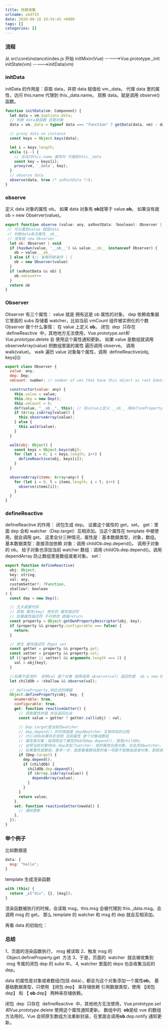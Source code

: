 ```yaml
---
title: 依赖收集
urlname: xb4f1h
date: 2020-08-18 10:54:42 +0800
tags: []
categories: []
---
```


### 流程

从 src\core\instance\index.js 开始
initMixin(Vue) ----->Vue.prototype.\_init
initState(vm) ----->initData(vm)

### initData

initData 的作用是：获取 data，并把 data 赋值给 vm.\_data。
代理 data 里的属性，访问 this.name 代理到 this.\_data.name。
观察 data。就是调用 observe() 函数。

```javascript
function initData(vm: Component) {
  let data = vm.$options.data;
  // 判断 data是函数 还是对象
  data = vm._data = typeof data === "function" ? getData(data, vm) : data || {};

  // proxy data on instance
  const keys = Object.keys(data);

  let i = keys.length;
  while (i--) {
    // 当访问this.name 属性时 代理到this._data
    const key = keys[i];
    proxy(vm, `_data`, key);
  }
  // observe data
  observe(data, true /* asRootData */);
}
```

### observe

定义 data 对象的属性 ob。
如果 data 对象有 **ob**就等于 value.**ob**。
如果没有就 ob = new Observer(value)。

```javascript
export function observe (value: any, asRootData: ?boolean): Observer | void {
 // 可以看到value 就是data
 // 判断data有无属性__ob__
 // 没有就 new Observer
  let ob: Observer | void
  if (hasOwn(value, '__ob__') && value.__ob__ instanceof Observer) {
    ob = value.__ob__
  } else if (// 省略判断条件 ) {
    ob = new Observer(value)
  }
  if (asRootData && ob) {
    ob.vmCount++
  }
  return ob
}
```

### Observer

Observer 有三个属性：
value 就是 拥有这是 ob 属性的对象。
dep 依赖收集器 它里面的 subs 存储着 watcher，比如当前
vmCount 组件被实例化的个数
Observer 做个什么事情：
在 value 上定义 **ob**。
闭包  dep  只存在  defineReactive  中，其他地方无法使用，Vue.prototype.$set和Vue.prototype.$delete 会
使用这个属性通知更新。
如果 value 是数组就调用 observeArray(value) 把数组里面的属性 遍历调用 observe。
调用 walk(value)。
walk 遍历 value 对象每个属性，调用  defineReactive(obj, keys[i])

```javascript
export class Observer {
  value: any;
  dep: Dep;
  vmCount: number; // number of vms that have this object as root $data

  constructor(value: any) {
    this.value = value;
    this.dep = new Dep();
    this.vmCount = 0;
    def(value, "__ob__", this); // 在value上定义 __ob__ 用defineProperty 并设置 值为this
    if (Array.isArray(value)) {
      this.observeArray(value);
    } else {
      this.walk(value);
    }
  }

  walk(obj: Object) {
    const keys = Object.keys(obj);
    for (let i = 0; i < keys.length; i++) {
      defineReactive(obj, keys[i]);
    }
  }

  observeArray(items: Array<any>) {
    for (let i = 0, l = items.length; i < l; i++) {
      observe(items[i]);
    }
  }
}
```

### defineReactive

defineReactive 的作用：
闭包生成 dep。
设置这个属性的 get，set。
get：里面 dep 会和 watcher（Dep.target）互相添加。当这个属性在 template 中被使用，就会调用 get。
这里会分三种情况，属性是：基本数据类型，对象，数组。
基本数据类型：直接添加依赖
对象：调用 childOb.dep.depend()。 调用子对象的 ob。 给子对象也添加当前 watcher
数组：调用 childOb.dep.depend()。调用 dependArray 防止数组里是数组或者对象。
set：

```javascript
export function defineReactive(
  obj: Object,
  key: string,
  val: any,
  customSetter?: ?Function,
  shallow?: boolean
) {
  const dep = new Dep();

  // 无关紧要代码
  // 获取 属性(key) 原生的 属性描述符
  // 如果属性描述符 不可修改 直接return
  const property = Object.getOwnPropertyDescriptor(obj, key);
  if (property && property.configurable === false) {
    return;
  }

  // 原生 属性描述符 的get set
  const getter = property && property.get;
  const setter = property && property.set;
  if ((!getter || setter) && arguments.length === 2) {
    val = obj[key];
  }

  //如果不是浅的  说明val 是个对象 就再调用 observe(val) 返回的是  ob = new Observer(value)
  let childOb = !shallow && observe(val);

  // defineProperty,响应式的精髓
  Object.defineProperty(obj, key, {
    enumerable: true,
    configurable: true,
    get: function reactiveGetter() {
      // 获取属性的值 并且返回出去
      const value = getter ? getter.call(obj) : val;

      // Dep.target是当前的watcher
      // dep.depend() 的作用就是 dep和watcher 互相添加的过程
      // childOb如果存在说明 当前属性 是个对象或数组
      // 属性是对象：就调用这个属性的ob的dep.depend()，就是childOb。
      // 这样当前对象的ob.dep添加了watcher，他的属性也是对象，也会添加watcher。
      // 如果属性是数组，要多一步，就是看看数组里的每一项是不是数组或者对象，是就递归。
      if (Dep.target) {
        dep.depend();
        if (childOb) {
          childOb.dep.depend();
          if (Array.isArray(value)) {
            dependArray(value);
          }
        }
      }
      return value;
    },
    set: function reactiveSetter(newVal) {
      // 通知更新
    },
  });
}
```

### 举个例子

比如数据是

```javascript
data: {
  msg: "hello";
}
```

template 生成渲染函数

```javascript
with (this) {
  return _c("div", {}, [msg]);
}
```

渲染函数被执行的时候，会读取 msg，this.msg 会被代理到 this.\_data.msg。会调用 msg 的 get。
那么 template 的 watcher 和 msg 的 dep 就会互相添加。

再看 data 的初始化：

### 总结

1、页面的渲染函数执行， msg 被读取
2、触发 msg 的  Object.defineProperty.get  方法
3、于是，页面的  watcher  就会被收集到  msg 专属的闭包 dep 的 subs 中。
4, watcher 里面的 deps 也会收集当前的 dep。

data 的属性是对象或者数组(包括 data），都会为这个对象添加一个属性**ob**。
基基础数据类型，只使用 【闭包 dep】 来存储依赖
引用数据类型，使用 【闭包 dep】 和 【 **ob**.dep】 两种来存储依赖。

闭包  dep  只存在  defineReactive  中，其他地方无法使用，Vue.prototype.$set和Vue.prototype.$delete 使用这个属性通知更新。
数组中的  **ob**是给 vue 的数组方法用的。Vue 会把原生数组方法重新封装，在里面会调用**ob**.dep.notify 通知更新。
